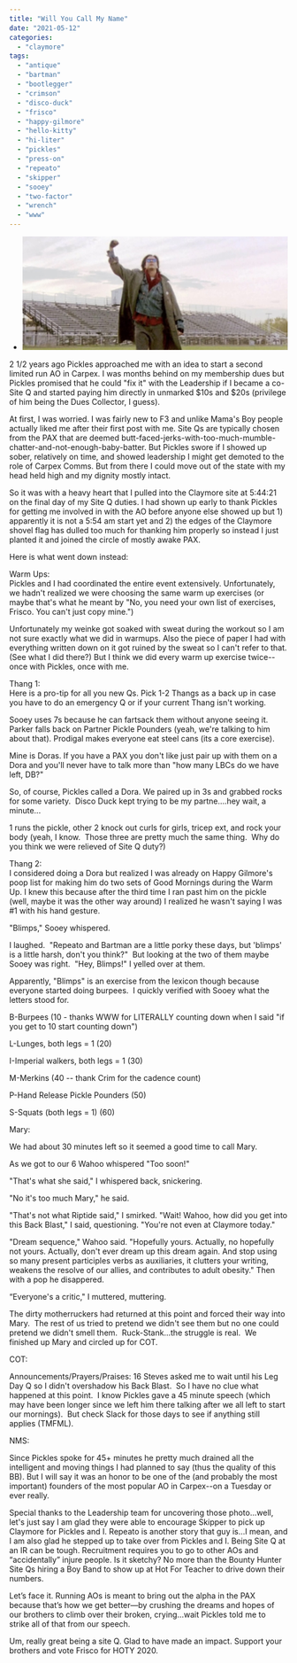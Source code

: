 ```yaml
---
title: "Will You Call My Name"
date: "2021-05-12"
categories: 
  - "claymore"
tags: 
  - "antique"
  - "bartman"
  - "bootlegger"
  - "crimson"
  - "disco-duck"
  - "frisco"
  - "happy-gilmore"
  - "hello-kitty"
  - "hi-liter"
  - "pickles"
  - "press-on"
  - "repeato"
  - "skipper"
  - "sooey"
  - "two-factor"
  - "wrench"
  - "www"
---
```


- ![](images/img_6133-1.jpg)

2 1/2 years ago Pickles approached me with an idea to start a second limited run AO in Carpex. I was months behind on my membership dues but Pickles promised that he could "fix it" with the Leadership if I became a co-Site Q and started paying him directly in unmarked $10s and $20s (privilege of him being the Dues Collector, I guess).  

At first, I was worried. I was fairly new to F3 and unlike Mama's Boy people actually liked me after their first post with me. Site Qs are typically chosen from the PAX that are deemed butt-faced-jerks-with-too-much-mumble-chatter-and-not-enough-baby-batter. But Pickles swore if I showed up sober, relatively on time, and showed leadership I might get demoted to the role of Carpex Comms. But from there I could move out of the state with my head held high and my dignity mostly intact.

So it was with a heavy heart that I pulled into the Claymore site at 5:44:21 on the final day of my Site Q duties. I had shown up early to thank Pickles for getting me involved in with the AO before anyone else showed up but 1) apparently it is not a 5:54 am start yet and 2) the edges of the Claymore shovel flag has dulled too much for thanking him properly so instead I just planted it and joined the circle of mostly awake PAX.

Here is what went down instead:

Warm Ups:  
Pickles and I had coordinated the entire event extensively. Unfortunately, we hadn't realized we were choosing the same warm up exercises (or maybe that's what he meant by "No, you need your own list of exercises, Frisco. You can't just copy mine.")

Unfortunately my weinke got soaked with sweat during the workout so I am not sure exactly what we did in warmups. Also the piece of paper I had with everything written down on it got ruined by the sweat so I can't refer to that. (See what I did there?) But I think we did every warm up exercise twice--once with Pickles, once with me.

Thang 1:  
Here is a pro-tip for all you new Qs. Pick 1-2 Thangs as a back up in case you have to do an emergency Q or if your current Thang isn't working.

Sooey uses 7s because he can fartsack them without anyone seeing it. Parker falls back on Partner Pickle Pounders (yeah, we're talking to him about that). Prodigal makes everyone eat steel cans (its a core exercise).

Mine is Doras. If you have a PAX you don't like just pair up with them on a Dora and you'll never have to talk more than "how many LBCs do we have left, DB?"

So, of course, Pickles called a Dora. We paired up in 3s and grabbed rocks for some variety.  Disco Duck kept trying to be my partne....hey wait, a minute...

1 runs the pickle, other 2 knock out curls for girls, tricep ext, and rock your body (yeah, I know.  Those three are pretty much the same thing.  Why do you think we were relieved of Site Q duty?)

Thang 2:  
I considered doing a Dora but realized I was already on Happy Gilmore's poop list for making him do two sets of Good Mornings during the Warm Up. I knew this because after the third time I ran past him on the pickle (well, maybe it was the other way around) I realized he wasn't saying I was #1 with his hand gesture.

"Blimps," Sooey whispered.

I laughed.  "Repeato and Bartman are a little porky these days, but 'blimps' is a little harsh, don't you think?"  But looking at the two of them maybe Sooey was right.  "Hey, Blimps!" I yelled over at them.  

Apparently, "Blimps" is an exercise from the lexicon though because everyone started doing burpees.  I quickly verified with Sooey what the letters stood for.

B-Burpees (10 - thanks WWW for LITERALLY counting down when I said "if you get to 10 start counting down")

L-Lunges, both legs = 1 (20)

  
I-Imperial walkers, both legs = 1 (30)

  
M-Merkins (40 -- thank Crim for the cadence count)

  
P-Hand Release Pickle Pounders (50)

  
S-Squats (both legs = 1) (60)

Mary:

We had about 30 minutes left so it seemed a good time to call Mary.  

As we got to our 6 Wahoo whispered "Too soon!"

"That's what she said," I whispered back, snickering.

"No it's too much Mary," he said.

"That's not what Riptide said," I smirked. "Wait! Wahoo, how did you get into this Back Blast," I said, questioning. "You're not even at Claymore today."

"Dream sequence," Wahoo said. "Hopefully yours. Actually, no hopefully not yours. Actually, don't ever dream up this dream again. And stop using so many present participles verbs as auxiliaries, it clutters your writing, weakens the resolve of our allies, and contributes to adult obesity." Then with a pop he disappered.

“Everyone's a critic," I muttered, muttering.

The dirty motherruckers had returned at this point and forced their way into Mary.  The rest of us tried to pretend we didn't see them but no one could pretend we didn't smell them.  Ruck-Stank...the struggle is real.  We finished up Mary and circled up for COT.

COT:

Announcements/Prayers/Praises: 16 Steves asked me to wait until his Leg Day Q so I didn't overshadow his Back Blast.  So I have no clue what happened at this point.  I know Pickles gave a 45 minute speech (which may have been longer since we left him there talking after we all left to start our mornings).  But check Slack for those days to see if anything still applies (TMFML).

NMS:

Since Pickles spoke for 45+ minutes he pretty much drained all the intelligent and moving things I had planned to say (thus the quality of this BB). But I will say it was an honor to be one of the (and probably the most important) founders of the most popular AO in Carpex--on a Tuesday or ever really.

Special thanks to the Leadership team for uncovering those photo...well, let's just say I am glad they were able to encourage Skipper to pick up Claymore for Pickles and I. Repeato is another story that guy is...I mean, and I am also glad he stepped up to take over from Pickles and I. Being Site Q at an IR can be tough. Recruitment requires you to go to other AOs and “accidentally” injure people. Is it sketchy? No more than the Bounty Hunter Site Qs hiring a Boy Band to show up at Hot For Teacher to drive down their numbers.

Let’s face it. Running AOs is meant to bring out the alpha in the PAX because that’s how we get better—by crushing the dreams and hopes of our brothers to climb over their broken, crying…wait Pickles told me to strike all of that from our speech.

Um, really great being a site Q. Glad to have made an impact. Support your brothers and vote Frisco for HOTY 2020.
